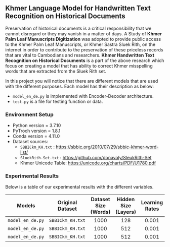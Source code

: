 ## **Khmer Language Model for Handwritten Text Recognition on Historical Documents**

Preservation of historical documents is a critical responsibility that we cannot disregard or they may vanish in a matter of days. A Study of **Khmer Palm Leaf Manuscripts Digitization** was adopted to provide public access to the Khmer Palm Leaf Manuscripts, or Khmer Sastra Sluek Rith, on the internet in order to contribute to the preservation of these priceless records that are vital to Cambodians and researchers. 
**Khmer Handwritten Text Recognition on Historical Documents** is a part of the above research which focus on creating a model that has ability to correct Khmer misspelling words that are extracted from the Sluek Rith set.

In this project you will notice that there are different models that are used with the different purposes. Each model has their description as below:
- `model_en_de.py` is implemented with Encoder-Decoder architecture.
- `test.py` is a file for testing function or data.

### Environment Setup
- Python version = 3.7.10
- PyTroch version = 1.8.1
- Conda version = 4.11.0
- Dataset sources:
    - `SBBICkm_KH.txt` : https://sbbic.org/2010/07/29/sbbic-khmer-word-list/
    - `SluekRith-Set.txt` : https://github.com/donavaly/SleukRith-Set
    - Khmer Unicode Table: https://unicode.org/charts/PDF/U1780.pdf

### Experimental Results

Below is a table of our experimental results with the different variables.

|       Models       | Original Dataset |  Dataset Size (Words)  |  Hidden Size (Layers)  |  Learning Rates  |  Epoch Size  |  Accuracy (%)  |
|:------------------:|:----------------:|:----------------------:|:----------------------:|:----------------:|:------------:|:--------------:|
|  `model_en_de.py`  | `SBBICkm_KH.txt` |          1000          |          128           |      0.001       |     1000     |     82.70      |
|  `model_en_de.py`  | `SBBICkm_KH.txt` |          1000          |          512           |      0.001       |     1000     |     94.60      |
|  `model_en_de.py`  | `SBBICkm_KH.txt` |          1000          |          512           |      0.001       |     5000     |     98.10      |
